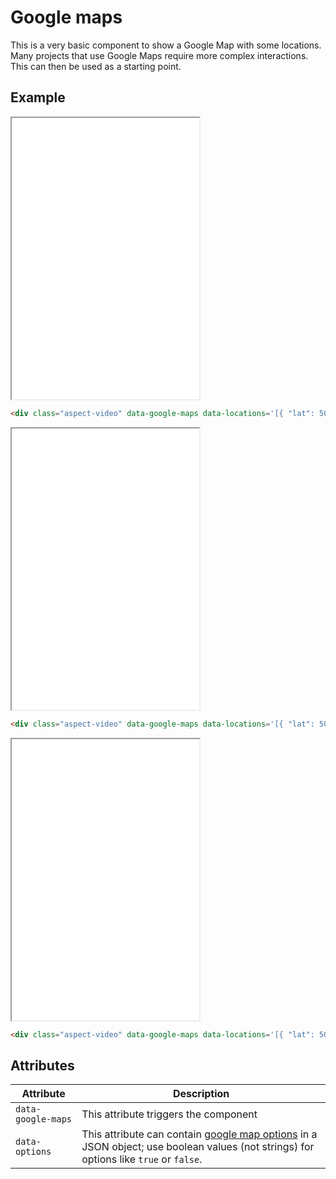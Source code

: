 # Google maps

This is a very basic component to show a Google Map with some locations.
Many projects that use Google Maps require more complex interactions. This can then be used as a starting point.

## Example

<iframe src="../examples/googleMaps1.html" height="450"></iframe>

```HTML
<div class="aspect-video" data-google-maps data-locations='[{ "lat": 50.882170, "lng": 4.702510, "info": "Statik" }, { "lat": 50.881401, "lng": 4.715916, "info": "Station" }]'></div>
```

<iframe src="../examples/googleMaps2.html" height="450"></iframe>

```HTML
<div class="aspect-video" data-google-maps data-locations='[{ "lat": 50.882170, "lng": 4.702510, "info": "Statik" }, { "lat": 50.881401, "lng": 4.715916, "info": "Station" }]' data-options='{"disableDefaultUI": "true"}'></div>
```

<iframe src="../examples/googleMaps3.html" height="450"></iframe>

```HTML
<div class="aspect-video" data-google-maps data-locations='[{ "lat": 50.882170, "lng": 4.702510, "info": "Statik" }, { "lat": 50.881401, "lng": 4.715916, "info": "Station" }]' data-options='{"mapTypeControl": false, "scaleControl": false, "zoomControl": false, "streetViewControl": false, "fullscreenControl": true}'></div>
```

## Attributes

| Attribute          | Description                                                                                                                                                                                                  |
| ------------------ | ------------------------------------------------------------------------------------------------------------------------------------------------------------------------------------------------------------ |
| `data-google-maps` | This attribute triggers the component                                                                                                                                                                        |
| `data-options`     | This attribute can contain [google map options](https://developers.google.com/maps/documentation/javascript/controls) in a JSON object; use boolean values (not strings) for options like `true` or `false`. |
